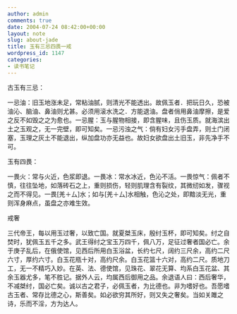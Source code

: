 ```yaml
---
author: admin
comments: true
date: 2004-07-24 08:42:00+00:00
layout: note
slug: about-jade
title: 玉有三忌四畏一戒
wordpress_id: 1147
categories:
- 读书笔记
---
```



古玉有三忌：

   一忌油：旧玉地涨未足，常粘油腻，则清光不能透出。故佩玉者．把玩日久，恐被油沁、脑油、鼻油则尤甚。必须用滚水洗之．方能退油。盘者俏用鼻油摩擦，是爱之反不如毁之之为愈也。一忌腥：玉与腥物相接，即含腥味，且伤玉质。就海滨出土之玉观之，无一完壁，即可知矣。一忌污浊之气：倘有妇女污手盘弄，则土门闭塞，玉理之灰土不能退出，纵加盘功亦无益也。故妇女欲盘出土旧玉，非先净手不可。

玉有四畏：

一畏火：常与火近，色浆即退。一畏冰：常水冰近，色沁不活。一畏惊气：佩者不慎，往往坠地，如落砖石之上，重则损伤，轻则肌理含有裂纹，其微纫如发，骤视之而不得见。一畏[羌＋厶]水；如与[羌＋厶]水相触，色沁之处，即黯淡无光，重则浑身麻点，虽盘之亦难生效。

戒奢 

   三代帝王，每以用玉过奢，以致亡国。就夏桀玉床，殷纣玉杯，即可知矣。纣之自焚时，犹佩玉五千之多。武王得纣之宝玉万四千，佩八万，足征过奢者国必亡。余于庚子乱后，在俄使馆，见西后所用白玉浴盆，长约七尺，阔约三尺余，高约二尺六寸，厚约六寸。白玉花瓶十对，高约尺余。白玉花篮十六对，高约二尺。质地刀工，无一不精巧入妙。在英、法、德使馆，见珠花、翠花无算、均系白玉花盆、其余玉器尤多，笔不胜记。据外人云，均属西后御用之品。余退语人曰：西后奢华，不减桀纣，国必亡矣。诚以古之君子，必佩玉者，为比德也。非为嗜好也。吾愿嗜古玉者、常存比德之心，斯善矣。如必欲穷其所好，则又失之奢矣。当如关雎之诗，乐而不淫，方为达人。 
